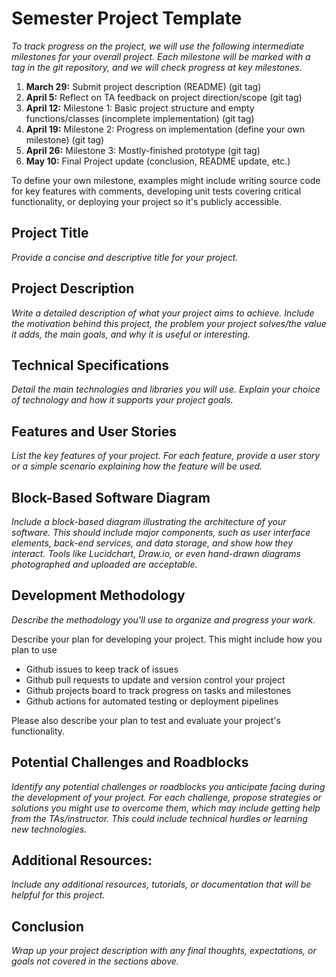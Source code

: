 # Semester Project Template

*To track progress on the project, we will use the following intermediate milestones for your overall project. Each milestone will be marked with a tag in the git repository, and we will check progress at key milestones.*

1. **March 29:** Submit project description (README) (git tag)
2. **April 5:** Reflect on TA feedback on project direction/scope (git tag)
3. **April 12:** Milestone 1: Basic project structure and empty functions/classes (incomplete implementation) (git tag)
4. **April 19:** Milestone 2: Progress on implementation (define your own milestone) (git tag)
5. **April 26:** Milestone 3: Mostly-finished prototype (git tag)
6. **May 10:** Final Project update (conclusion, README update, etc.)

To define your own milestone, examples might include writing source code for key features with comments, developing unit tests covering critical functionality, or deploying your project so it's publicly accessible. 

## Project Title
*Provide a concise and descriptive title for your project.*

## Project Description
*Write a detailed description of what your project aims to achieve. Include the motivation behind this project, the problem your project solves/the value it adds, the main goals, and why it is useful or interesting.*

## Technical Specifications
*Detail the main technologies and libraries you will use. Explain your choice of technology and how it supports your project goals.*

## Features and User Stories
*List the key features of your project. For each feature, provide a user story or a simple scenario explaining how the feature will be used.*

## Block-Based Software Diagram
*Include a block-based diagram illustrating the architecture of your software. This should include major components, such as user interface elements, back-end services, and data storage, and show how they interact. Tools like Lucidchart, Draw.io, or even hand-drawn diagrams photographed and uploaded are acceptable.*

## Development Methodology
*Describe the methodology you'll use to organize and progress your work.*

Describe your plan for developing your project. This might include how you plan to use
- Github issues to keep track of issues
- Github pull requests to update and version control your project
- Github projects board to track progress on tasks and milestones
- Github actions for automated testing or deployment pipelines

Please also describe your plan to test and evaluate your project's functionality.



## Potential Challenges and Roadblocks
*Identify any potential challenges or roadblocks you anticipate facing during the development of your project. For each challenge, propose strategies or solutions you might use to overcome them, which may include getting help from the TAs/instructor. This could include technical hurdles or learning new technologies.*

## Additional Resources:
*Include any additional resources, tutorials, or documentation that will be helpful for this project.*

## Conclusion
*Wrap up your project description with any final thoughts, expectations, or goals not covered in the sections above.*
